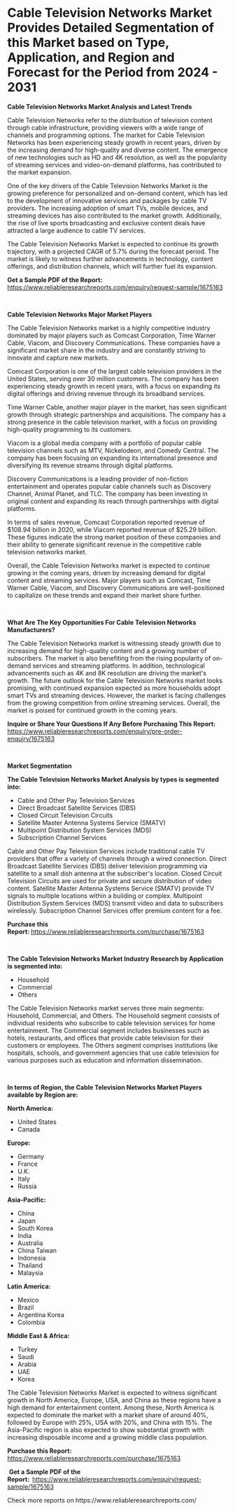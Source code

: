 <p><h1>Cable Television Networks Market Provides Detailed Segmentation of this Market based on Type, Application, and Region and Forecast for the Period from 2024 - 2031</h1></p><p><strong>Cable Television Networks Market Analysis and Latest Trends</strong></p>
<p><p>Cable Television Networks refer to the distribution of television content through cable infrastructure, providing viewers with a wide range of channels and programming options. The market for Cable Television Networks has been experiencing steady growth in recent years, driven by the increasing demand for high-quality and diverse content. The emergence of new technologies such as HD and 4K resolution, as well as the popularity of streaming services and video-on-demand platforms, has contributed to the market expansion. </p><p>One of the key drivers of the Cable Television Networks Market is the growing preference for personalized and on-demand content, which has led to the development of innovative services and packages by cable TV providers. The increasing adoption of smart TVs, mobile devices, and streaming devices has also contributed to the market growth. Additionally, the rise of live sports broadcasting and exclusive content deals have attracted a large audience to cable TV services.</p><p>The Cable Television Networks Market is expected to continue its growth trajectory, with a projected CAGR of 5.7% during the forecast period. The market is likely to witness further advancements in technology, content offerings, and distribution channels, which will further fuel its expansion.</p></p>
<p><strong>Get a Sample PDF of the Report:&nbsp;</strong> <a href="https://www.reliableresearchreports.com/enquiry/request-sample/1675163">https://www.reliableresearchreports.com/enquiry/request-sample/1675163</a></p>
<p>&nbsp;</p>
<p><strong>Cable Television Networks Major Market Players</strong></p>
<p><p>The Cable Television Networks market is a highly competitive industry dominated by major players such as Comcast Corporation, Time Warner Cable, Viacom, and Discovery Communications. These companies have a significant market share in the industry and are constantly striving to innovate and capture new markets.</p><p>Comcast Corporation is one of the largest cable television providers in the United States, serving over 30 million customers. The company has been experiencing steady growth in recent years, with a focus on expanding its digital offerings and driving revenue through its broadband services.</p><p>Time Warner Cable, another major player in the market, has seen significant growth through strategic partnerships and acquisitions. The company has a strong presence in the cable television market, with a focus on providing high-quality programming to its customers.</p><p>Viacom is a global media company with a portfolio of popular cable television channels such as MTV, Nickelodeon, and Comedy Central. The company has been focusing on expanding its international presence and diversifying its revenue streams through digital platforms.</p><p>Discovery Communications is a leading provider of non-fiction entertainment and operates popular cable channels such as Discovery Channel, Animal Planet, and TLC. The company has been investing in original content and expanding its reach through partnerships with digital platforms.</p><p>In terms of sales revenue, Comcast Corporation reported revenue of $108.94 billion in 2020, while Viacom reported revenue of $25.29 billion. These figures indicate the strong market position of these companies and their ability to generate significant revenue in the competitive cable television networks market.</p><p>Overall, the Cable Television Networks market is expected to continue growing in the coming years, driven by increasing demand for digital content and streaming services. Major players such as Comcast, Time Warner Cable, Viacom, and Discovery Communications are well-positioned to capitalize on these trends and expand their market share further.</p></p>
<p>&nbsp;</p>
<p><strong>What Are The Key Opportunities For Cable Television Networks Manufacturers?</strong></p>
<p><p>The Cable Television Networks market is witnessing steady growth due to increasing demand for high-quality content and a growing number of subscribers. The market is also benefiting from the rising popularity of on-demand services and streaming platforms. In addition, technological advancements such as 4K and 8K resolution are driving the market's growth. The future outlook for the Cable Television Networks market looks promising, with continued expansion expected as more households adopt smart TVs and streaming devices. However, the market is facing challenges from the growing competition from online streaming services. Overall, the market is poised for continued growth in the coming years.</p></p>
<p><strong>Inquire or Share Your Questions If Any Before Purchasing This Report:</strong> <a href="https://www.reliableresearchreports.com/enquiry/pre-order-enquiry/1675163">https://www.reliableresearchreports.com/enquiry/pre-order-enquiry/1675163</a></p>
<p>&nbsp;</p>
<p><strong>Market Segmentation</strong></p>
<p><strong>The Cable Television Networks Market Analysis by types is segmented into:</strong></p>
<p><ul><li>Cable and Other Pay Television Services</li><li>Direct Broadcast Satellite Services (DBS)</li><li>Closed Circuit Television Circuits</li><li>Satellite Master Antenna Systems Service (SMATV)</li><li>Multipoint Distribution System Services (MDS)</li><li>Subscription Channel Services</li></ul></p>
<p><p>Cable and Other Pay Television Services include traditional cable TV providers that offer a variety of channels through a wired connection. Direct Broadcast Satellite Services (DBS) deliver television programming via satellite to a small dish antenna at the subscriber's location. Closed Circuit Television Circuits are used for private and secure distribution of video content. Satellite Master Antenna Systems Service (SMATV) provide TV signals to multiple locations within a building or complex. Multipoint Distribution System Services (MDS) transmit video and data to subscribers wirelessly. Subscription Channel Services offer premium content for a fee.</p></p>
<p><strong>Purchase this Report:&nbsp;</strong><a href="https://www.reliableresearchreports.com/purchase/1675163">https://www.reliableresearchreports.com/purchase/1675163</a></p>
<p>&nbsp;</p>
<p><strong>The Cable Television Networks Market Industry Research by Application is segmented into:</strong></p>
<p><ul><li>Household</li><li>Commercial</li><li>Others</li></ul></p>
<p><p>The Cable Television Networks market serves three main segments: Household, Commercial, and Others. The Household segment consists of individual residents who subscribe to cable television services for home entertainment. The Commercial segment includes businesses such as hotels, restaurants, and offices that provide cable television for their customers or employees. The Others segment comprises institutions like hospitals, schools, and government agencies that use cable television for various purposes such as education and information dissemination.</p></p>
<p>&nbsp;</p>
<p><strong>In terms of Region, the Cable Television Networks Market Players available by Region are:</strong></p>
<p>
    <p> <strong> North America: </strong>
        <ul>
            <li>United States</li>
            <li>Canada</li>
        </ul>
        </p> 
    <p> <strong> Europe: </strong>
        <ul>
            <li>Germany</li>
            <li>France</li>
            <li>U.K.</li>
            <li>Italy</li>
            <li>Russia</li>
        </ul>
        </p> 
    <p> <strong> Asia-Pacific: </strong>
        <ul>
            <li>China</li>
            <li>Japan</li>
            <li>South Korea</li>
            <li>India</li>
            <li>Australia</li>
            <li>China Taiwan</li>
            <li>Indonesia</li>
            <li>Thailand</li>
            <li>Malaysia</li>
        </ul>
        </p> 
    <p> <strong> Latin America: </strong>
        <ul>
            <li>Mexico</li>
            <li>Brazil</li>
            <li>Argentina Korea</li>
            <li>Colombia</li>
        </ul>
        </p> 
    <p> <strong> Middle East & Africa: </strong>
        <ul>
            <li>Turkey</li>
            <li>Saudi</li>
            <li>Arabia</li>
            <li>UAE</li>
            <li>Korea</li>
        </ul>
    </p>
    </p>
<p><p>The Cable Television Networks Market is expected to witness significant growth in North America, Europe, USA, and China as these regions have a high demand for entertainment content. Among these, North America is expected to dominate the market with a market share of around 40%, followed by Europe with 25%, USA with 20%, and China with 15%. The Asia-Pacific region is also expected to show substantial growth with increasing disposable income and a growing middle class population.</p></p>
<p><strong>Purchase this Report: </strong><a href="https://www.reliableresearchreports.com/purchase/1675163">https://www.reliableresearchreports.com/purchase/1675163</a></p>
<p>&nbsp;<strong>Get a Sample PDF of the Report:&nbsp;&nbsp;</strong><a href="https://www.reliableresearchreports.com/enquiry/request-sample/1675163">https://www.reliableresearchreports.com/enquiry/request-sample/1675163</a></p>
<p><strong></strong></p>
<p>Check more reports on https://www.reliableresearchreports.com/</p>